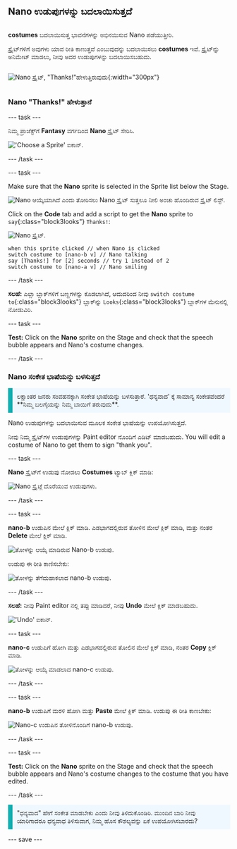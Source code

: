 ## Nano ಉಡುಪುಗಳನ್ನು ಬದಲಾಯಿಸುತ್ತದೆ

<div style="display: flex; flex-wrap: wrap">
<div style="flex-basis: 200px; flex-grow: 1; margin-right: 15px;">

**costumes** ಬದಲಾಯಿಸುತ್ತ ಭಾವನೆಗಳನ್ನು ಅಭಿನಯಿಸುವ Nano ಪಡೆಯುತ್ತೀರಿ.

ಸ್ಪ್ರೈಟ್‌ಗಳಿಗೆ ಅವುಗಳು ಯಾವ ರೀತಿ ಕಾಣುತ್ತವೆ ಎಂಬುವುದನ್ನು ಬದಲಾಯಿಸಲು **costumes** ಇವೆ. ಸ್ಪ್ರೈಟ್‌ನ್ನು ಅನಿಮೇಟ್‌ ಮಾಡಲು, ನೀವು ಅದರ ಉಡುಪುಗಳನ್ನು ಬದಲಾಯಿಸಬಹುದು.

</div>
<div>

![Nano ಸ್ಪ್ರೈಟ್‌, "Thanks!"ಹೇಳುತ್ತಿರುವುದು](images/nano-step-2.png){:width="300px"}

</div>
</div>

### Nano "Thanks!" ಹೇಳುತ್ತಾನೆ

--- task ---

ನಿಮ್ಮ ಪ್ರಾಜೆಕ್ಟ್‌ಗೆ **Fantasy** ವರ್ಗದಿಂದ **Nano** ಸ್ಪ್ರೈಟ್‌ ಸೇರಿಸಿ.

!['Choose a Sprite' ಐಕಾನ್.](images/choose-sprite-menu.png)

--- /task ---

--- task ---

Make sure that the **Nano** sprite is selected in the Sprite list below the Stage.

![Nano ಆಯ್ಕೆಯಾಗಿದೆ ಎಂದು ತೋರಿಸಲು Nano ಸ್ಪ್ರೈಟ್ ಸುತ್ತಲೂ ನೀಲಿ ಅಂಚು ಹೊಂದಿರುವ ಸ್ಪ್ರೈಟ್ ಲಿಸ್ಟ್.](images/nano-selected.png)


Click on the **Code** tab and add a script to get the **Nano** sprite to `say`{:class="block3looks"} `Thanks!`:

![Nano ಸ್ಪ್ರೈಟ್.](images/nano-sprite.png)

```blocks3
when this sprite clicked // when Nano is clicked
switch costume to [nano-b v] // Nano talking
say [Thanks!] for [2] seconds // try 1 instead of 2
switch costume to [nano-a v] // Nano smiling
```
--- /task ---

**ಸಲಹೆ:** ಎಲ್ಲಾ ಬ್ಲಾಕ್‌ಗಳಿಗೆ ಬಣ್ಣಗಳನ್ನು ಕೊಡಲಾಗಿದೆ, ಆದುದರಿಂದ ನೀವು `switch costume to`{:class="block3looks"} ಬ್ಲಾಕ್‌ನ್ನು `Looks`{:class="block3looks"} ಬ್ಲಾಕ್‌ಗಳ ಮೆನುನಲ್ಲಿ ನೋಡುವಿರಿ.

--- task ---

**Test:** Click on the **Nano** sprite on the Stage and check that the speech bubble appears and Nano's costume changes.

--- /task ---

### Nano ಸಂಕೇತ ಭಾಷೆಯನ್ನು ಬಳಸುತ್ತದೆ

<p style="border-left: solid; border-width:10px; border-color: #0faeb0; background-color: aliceblue; padding: 10px;">ಲಕ್ಷಾಂತರ ಜನರು ಸಂವಹನಕ್ಕಾಗಿ ಸಂಕೇತ ಭಾಷೆಯನ್ನು ಬಳಸುತ್ತಾರೆ. 'ಧನ್ಯವಾದ' ಕ್ಕೆ ಸಾಮಾನ್ಯ ಸಂಕೇತವೆಂದರೆ **ನಿಮ್ಮ ಬಲಗೈಯನ್ನು ನಿಮ್ಮ ಬಾಯಿಗೆ ತರುವುದು**. 
</p>

Nano ಉಡುಪುಗಳನ್ನು ಬದಲಾಯಿಸುವ ಮೂಲಕ ಸಂಕೇತ ಭಾಷೆಯನ್ನು ಉಪಯೋಗಿಸುತ್ತದೆ.

ನೀವು ನಿಮ್ಮ ಸ್ಪ್ರೈಟ್‌ಗಳ ಉಡುಪುಗಳನ್ನು Paint editor ನೊಂದಿಗೆ ಎಡಿಟ್‌ ಮಾಡಬಹುದು. You will edit a costume of Nano to get them to sign "thank you".

--- task ---

**Nano** ಸ್ಪ್ರೈಟ್‌ಗೆ ಉಡುಪು ನೋಡಲು **Costumes** ಟ್ಯಾಬ್‌ ಕ್ಲಿಕ್‌ ಮಾಡಿ:

![Nano ಸ್ಪ್ರೈಟ್ಗೆ ದೊರೆಯುವ ಉಡುಪುಗಳು.](images/nano-costumes.png)

--- /task ---

--- task ---

**nano-b** ಉಡುಪಿನ ಮೇಲೆ ಕ್ಲಿಕ್‌ ಮಾಡಿ. ಎಡಭಾಗದಲ್ಲಿರುವ ತೋಳಿನ ಮೇಲೆ ಕ್ಲಿಕ್‌ ಮಾಡಿ, ಮತ್ತು ನಂತರ **Delete** ಮೇಲೆ ಕ್ಲಿಕ್‌ ಮಾಡಿ.

![ತೋಳನ್ನು ಆಯ್ಕೆ ಮಾಡಿರುವ Nano-b ಉಡುಪು.](images/nano-arm-selected.png)

ಉಡುಪು ಈ ರೀತಿ ಕಾಣಿಸಬೇಕು:

![ತೋಳನ್ನು ತೆಗೆದುಹಾಕಲಾದ nano-b ಉಡುಪು.](images/nano-arm-deleted.png)

--- /task ---

**ಸಲಹೆ:** ನೀವು Paint editor ನಲ್ಲಿ ತಪ್ಪು ಮಾಡಿದರೆ, ನೀವು **Undo** ಮೇಲೆ ಕ್ಲಿಕ್‌ ಮಾಡಬಹುದು.

!['Undo' ಐಕಾನ್.](images/nano-undo.png)

--- task ---

**nano-c** ಉಡುಪಿಗೆ ಹೋಗಿ ಮತ್ತು ಎಡಭಾಗದಲ್ಲಿರುವ ತೋಲಿನ ಮೇಲೆ ಕ್ಲಿಕ್‌ ಮಾಡಿ, ನಂತರ **Copy** ಕ್ಲಿಕ್‌ ಮಾಡಿ.

![ತೋಳನ್ನು ಆಯ್ಕೆ ಮಾಡಲಾದ nano-c ಉಡುಪು.](images/nano-c-arm-selected.png)

--- /task ---

--- task ---

**nano-b** ಉಡುಪಿಗೆ ಮರಳಿ ಹೋಗಿ ಮತ್ತು **Paste** ಮೇಲೆ ಕ್ಲಿಕ್‌ ಮಾಡಿ. ಉಡುಪು ಈ ರೀತಿ ಕಾಣಬೇಕು:

![Nano-c ಉಡುಪಿನ ತೋಳಿನೊಂದಿಗೆ nano-b ಉಡುಪು.](images/nano-b-new-arm.png)

--- /task ---

--- task ---

**Test:** Click on the **Nano** sprite on the Stage and check that the speech bubble appears and Nano's costume changes to the costume that you have edited.

--- /task ---

<p style="border-left: solid; border-width:10px; border-color: #0faeb0; background-color: aliceblue; padding: 10px;">"ಧನ್ಯವಾದ" ಹೇಗೆ ಸಂಕೇತ ಮಾಡಬೇಕು ಎಂದು ನೀವು ತಿಳಿದುಕೊಂಡಿರಿ. ಮುಂದಿನ ಬಾರಿ ನೀವು ಯಾರಿಗಾದರೂ ಧನ್ಯವಾಧ ತಿಳಿಸುವಾಗ, ನಿಮ್ಮ ಹೊಸ ಕೌಶಲ್ಯವನ್ನು ಏಕೆ ಉಪಯೋಗಿಸಬಾರದು?
</p>

--- save ---
